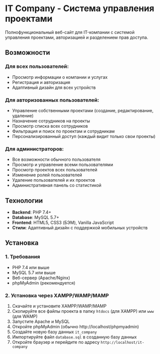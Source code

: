 # IT Company - Система управления проектами

Полнофункциональный веб-сайт для IT-компании с системой управления проектами, авторизацией и разделением прав доступа.

## Возможности

### Для всех пользователей:
- Просмотр информации о компании и услугах
- Регистрация и авторизация
- Адаптивный дизайн для всех устройств

### Для авторизованных пользователей:
- Управление собственными проектами (создание, редактирование, удаление)
- Назначение сотрудников на проекты
- Просмотр списка всех сотрудников
- Фильтрация и поиск по проектам и сотрудникам
- Персонализированный доступ (каждый видит только свои проекты)

### Для администраторов:
- Все возможности обычного пользователя
- Просмотр и управление всеми пользователями
- Просмотр проектов всех пользователей
- Изменение ролей пользователей
- Удаление пользователей и их проектов
- Административная панель со статистикой

## Технологии

- **Backend**: PHP 7.4+
- **Database**: MySQL 5.7+
- **Frontend**: HTML5, CSS3 (БЭМ), Vanilla JavaScript
- **Стили**: Адаптивный дизайн с поддержкой мобильных устройств

## Установка

### 1. Требования
- PHP 7.4 или выше
- MySQL 5.7 или выше
- Веб-сервер (Apache/Nginx)
- phpMyAdmin (рекомендуется)

### 2. Установка через XAMPP/WAMP/MAMP

1. Скачайте и установите XAMPP/WAMP/MAMP
2. Скопируйте все файлы проекта в папку `htdocs` (для XAMPP) или `www` (для WAMP)
3. Запустите Apache и MySQL
4. Откройте phpMyAdmin (обычно http://localhost/phpmyadmin)
5. Создайте новую базу данных `it_company`
6. Импортируйте файл `database.sql` в созданную базу данных
7. Откройте браузер и перейдите по адресу `http://localhost/it-company`

